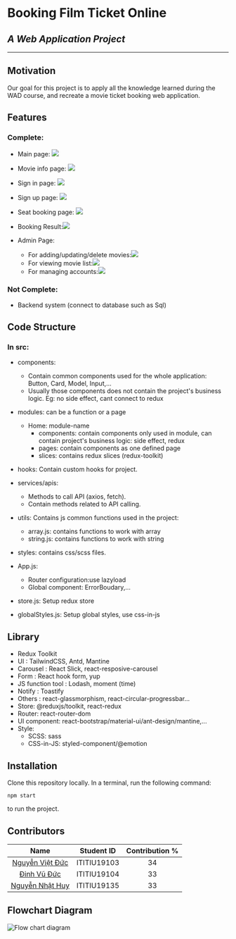 # Booking Film Ticket Online

## _A Web Application Project_
<hr>

## Motivation
Our goal for this project is to apply all the knowledge learned during the WAD course, and recreate a movie ticket booking web application.

## Features
<h3>Complete:</h3>

 - Main page: <img src="https://i.imgur.com/pClNdKn.png">

 - Movie info page: <img src="https://i.imgur.com/R5WrOVN.png">

 - Sign in page: <img src="https://i.imgur.com/3HUc3Ul.png">

 - Sign up page: <img src="https://i.imgur.com/mrWWXs9.png">

 - Seat booking page: <img src="https://i.imgur.com/N5jwyW3.png">

 - Booking Result:<img src="https://i.imgur.com/ELMDN2p.png">

 - Admin Page:
    - For adding/updating/delete movies:<img src="https://i.imgur.com/dAthmeG.png">
    - For viewing movie list:<img src="https://i.imgur.com/xuQ2zzZ.png">
    - For managing accounts:<img src="https://i.imgur.com/jpzRLLv.png">

<h3>Not Complete:</h3>

 - Backend system (connect to database such as Sql)
 
## Code Structure
<h3>In src:</h3>

- components:
  - Contain common components used for the whole application: Button, Card, Model, Input,...
  - Usually those components does not contain the project's business logic. Eg: no side effect, cant connect to redux

- modules: can be a function or a page
  - Home: module-name
    - components: contain components only used in module, can contain project's business logic: side effect, redux
    - pages: contain components as one defined page
    - slices: contains redux slices (redux-toolkit)

- hooks: Contain custom hooks for project.

- services/apis:
  - Methods to call API (axios, fetch).
  - Contain methods related to API calling.

- utils: Contains js common functions used in the project:
  - array.js: contains functions to work with array
  - string.js: contains functions to work with string

- styles: contains css/scss files.

- App.js:
  - Router configuration:use lazyload
  - Global component: ErrorBoudary,...
- store.js: Setup redux store
- globalStyles.js: Setup global styles, use css-in-js

## Library
- Redux Toolkit
- UI :  TailwindCSS, Antd, Mantine
- Carousel : React Slick, react-resposive-carousel
- Form : React hook form, yup
- JS function tool : Lodash, moment (time)
- Notify : Toastify
- Others : react-glassmorphism, react-circular-progressbar...
- Store: @reduxjs/toolkit, react-redux
- Router: react-router-dom
- UI component: react-bootstrap/material-ui/ant-design/mantine,...
- Style:
  - SCSS: sass
  - CSS-in-JS: styled-component/@emotion

## Installation
Clone this repository locally. In a terminal, run the following command:
```
npm start
```
to run the project.

## Contributors

|       Name         |  Student ID | Contribution % |
|:-------------------:|:-----------:|:--------------:|
|<a href="https://github.com/vietducITITIU19103">Nguyễn Việt Đức</a> | ITITIU19103 |       34       |
|<a href="https://github.com/dinhvuduc">         Đinh Vũ Đức    </a> | ITITIU19104 |       33       |
|<a href="https://github.com/nhathuy19135/">     Nguyễn Nhật Huy</a> | ITITIU19135 |       33       |

## Flowchart Diagram
<img src="https://i.imgur.com/FDlobw0.png" alt="Flow chart diagram">
